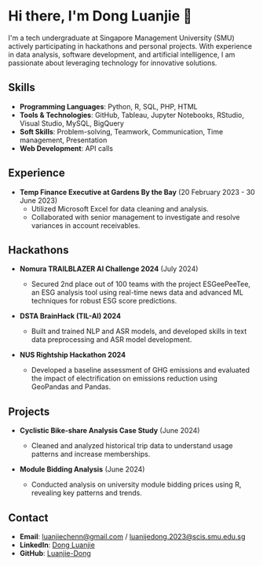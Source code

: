 # Hi there, I'm Dong Luanjie 👋

I'm a tech undergraduate at Singapore Management University (SMU) actively participating in hackathons and personal projects. With experience in data analysis, software development, and artificial intelligence, I am passionate about leveraging technology for innovative solutions.

## Skills

- **Programming Languages**: Python, R, SQL, PHP, HTML
- **Tools & Technologies**: GitHub, Tableau, Jupyter Notebooks, RStudio, Visual Studio, MySQL, BigQuery
- **Soft Skills**: Problem-solving, Teamwork, Communication, Time management, Presentation
- **Web Development**: API calls


## Experience

- **Temp Finance Executive at Gardens By the Bay** (20 February 2023 - 30 June 2023)
  - Utilized Microsoft Excel for data cleaning and analysis.
  - Collaborated with senior management to investigate and resolve variances in account receivables.
    
## Hackathons

- **Nomura TRAILBLAZER AI Challenge 2024** (July 2024)
  - Secured 2nd place out of 100 teams with the project ESGeePeeTee, an ESG analysis tool using real-time news data and advanced ML techniques for robust ESG score predictions.
    
- **DSTA BrainHack (TIL-AI) 2024**
  - Built and trained NLP and ASR models, and developed skills in text data preprocessing and ASR model development.

- **NUS Rightship Hackathon 2024**
  - Developed a baseline assessment of GHG emissions and evaluated the impact of electrification on emissions reduction using GeoPandas and Pandas.

## Projects

- **Cyclistic Bike-share Analysis Case Study** (June 2024)
  - Cleaned and analyzed historical trip data to understand usage patterns and increase memberships.

- **Module Bidding Analysis** (June 2024)
  - Conducted analysis on university module bidding prices using R, revealing key patterns and trends.







## Contact

- **Email**: [luanjiechenn@gmail.com](mailto:luanjiechenn@gmail.com) / [luanijedong.2023@scis.smu.edu.sg](mailto:luanijedong.2023@scis.smu.edu.sg)
- **LinkedIn**: [Dong Luanjie](https://www.linkedin.com/in/dong-luanjie-b8647b232)
- **GitHub**: [Luanjie-Dong](https://github.com/Luanjie-Dong)
